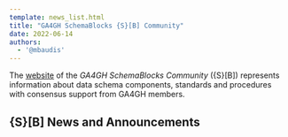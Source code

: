 ```yaml
---
template: news_list.html
title: "GA4GH SchemaBlocks {S}[B] Community"
date: 2022-06-14
authors:
  - '@mbaudis'
---
```


The [website](http://beta.schemablocks.org) of the _GA4GH SchemaBlocks Community_ ({S}[B]) represents information about  data schema components, standards and procedures with consensus support from GA4GH members.

## {S}[B] News and Announcements